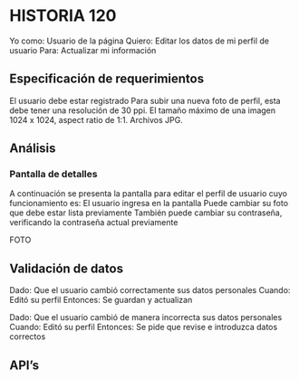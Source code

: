 # HISTORIA 120
Yo como: Usuario de la página 
Quiero: Editar los datos de mi perfil de usuario
Para: Actualizar mi información  

## Especificación de requerimientos
El usuario debe estar registrado
Para subir una nueva foto de perfil, esta debe tener una resolución de 30 ppi. El tamaño máximo de una imagen 1024 x 1024, aspect ratio de 1:1. Archivos JPG.

## Análisis
### Pantalla de detalles
A continuación se presenta la pantalla para editar el perfil de usuario cuyo funcionamiento es:
El usuario ingresa en la pantalla
Puede cambiar su foto que debe estar lista previamente
También puede cambiar su contraseña, verificando la contraseña actual previamente 

FOTO

## Validación de datos
Dado: Que el usuario cambió correctamente sus datos personales
Cuando: Editó su perfil
Entonces: Se guardan y actualizan

Dado: Que el usuario cambió de manera incorrecta sus datos personales
Cuando: Editó su perfil
Entonces: Se pide que revise e introduzca datos correctos

## API’s
